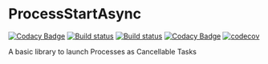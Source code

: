 # ProcessStartAsync
[![Codacy Badge](https://api.codacy.com/project/badge/Grade/b5c3c58b38ea4e249840765a45eb56e5)](https://app.codacy.com/app/martinjarvis/ProcessStartAsync?utm_source=github.com&utm_medium=referral&utm_content=martinjarvis/ProcessStartAsync&utm_campaign=badger)
[![Build status](https://ci.appveyor.com/api/projects/status/m1svwtwno1g724bk?svg=true)](https://ci.appveyor.com/project/martinjarvis/processstartasync) [![Build status](https://sonarcloud.io/api/project_badges/measure?project=ProcessStartAsync&metric=alert_status)](https://sonarcloud.io/dashboard?id=ProcessStartAsync)
[![Codacy Badge](https://api.codacy.com/project/badge/Grade/bc23c9eac02d47c7a35fa9e19262cd79)](https://www.codacy.com/app/martinjarvis/ProcessStartAsync?utm_source=github.com&amp;utm_medium=referral&amp;utm_content=martinjarvis/ProcessStartAsync&amp;utm_campaign=Badge_Grade)
[![codecov](https://codecov.io/gh/martinjarvis/ProcessStartAsync/branch/master/graph/badge.svg)](https://codecov.io/gh/martinjarvis/ProcessStartAsync)

A basic library to launch Processes as Cancellable Tasks
